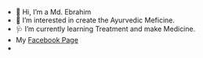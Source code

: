 - 👋 Hi, I’m a Md. Ebrahim
- 👀 I’m interested in create the Ayurvedic Meficine.
- 🩺 I’m currently learning Treatment and make Medicine.
- My <a href="https://www.facebook.com/Hekim.md.ebrahim">Facebook Page</a> 
- 





